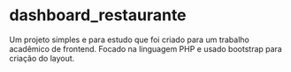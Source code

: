 # dashboard_restaurante

Um projeto simples e para estudo que foi criado para um trabalho acadêmico de frontend.
Focado na linguagem PHP e usado bootstrap para criação do layout.

